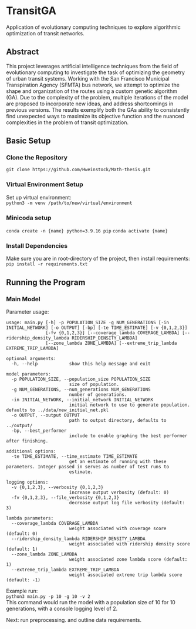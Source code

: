 # TransitGA
Application of evolutionary computing techniques to explore algorithmic optimization of transit networks. 

## Abstract 
This project leverages artificial intelligence techniques from the field of evolutionary computing to investigate the task of optimizing the geometry of urban transit systems. Working with the San Francisco Municipal Transpiration Agency (SFMTA) bus network, we attempt to optimize the shape and organization of the routes using a custom genetic algorithm (GA). Due to the complexity of the problem, multiple iterations of the model are proposed to incorporate new ideas, and address shortcomings in previous versions. The results exemplify both the GAs ability to consistently find unexpected ways to maximize its objective function and the nuanced complexities in the problem of transit optimization. 
<br>

## Basic Setup

### Clone the Repository
`git clone https://github.com/Hweinstock/Math-thesis.git`

### Virtual Environment Setup
Set up virtual environment:  
`python3 -m venv /path/to/new/virtual/environment`

### Minicoda setup
`conda create -n {name} python=3.9.16 pip`
`conda activate {name}`

### Install Dependencies
Make sure you are in root-directory of the project, then install requirements:  
`pip install -r requirements.txt`

## Running the Program 

### Main Model
Parameter usage:

```
usage: main.py [-h] -p POPULATION_SIZE -g NUM_GENERATIONS [-in INITIAL_NETWORK] [-o OUTPUT] [-bp] [-te TIME_ESTIMATE] [-v {0,1,2,3}]
               [-fv {0,1,2,3}] [--coverage_lambda COVERAGE_LAMBDA] [--ridership_density_lambda RIDERSHIP_DENSITY_LAMBDA]
               [--zone_lambda ZONE_LAMBDA] [--extreme_trip_lambda EXTREME_TRIP_LAMBDA]

optional arguments:
  -h, --help            show this help message and exit

model parameters:
  -p POPULATION_SIZE, --population_size POPULATION_SIZE
                        size of population.
  -g NUM_GENERATIONS, --num_generations NUM_GENERATIONS
                        number of generations.
  -in INITIAL_NETWORK, --initial_network INITIAL_NETWORK
                        initial network to use to generate population. defaults to ../data/new_initial_net.pkl
  -o OUTPUT, --output OUTPUT
                        path to output directory, defaults to ../output/
  -bp, --best_performer
                        include to enable graphing the best performer after finishing.

additional options:
  -te TIME_ESTIMATE, --time_estimate TIME_ESTIMATE
                        get an estimate of running with these parameters. Integer passed in serves as number of test runs to
                        estimate.

logging options:
  -v {0,1,2,3}, --verbosity {0,1,2,3}
                        increase output verbosity (default: 0)
  -fv {0,1,2,3}, --file_verbosity {0,1,2,3}
                        decrease output log file verbosity (default: 3)

lambda parameters:
  --coverage_lambda COVERAGE_LAMBDA
                        weight associated with coverage score (default: 0)
  --ridership_density_lambda RIDERSHIP_DENSITY_LAMBDA
                        weight associated with ridership density score (default: 1)
  --zone_lambda ZONE_LAMBDA
                        weight associated zone lambda score (default: 1)
  --extreme_trip_lambda EXTREME_TRIP_LAMBDA
                        weight associated extreme trip lambda score (default: -1)
```
Example run:  
`python3 main.py -p 10 -g 10 -v 2`  
This command would run the model with a population size of 10 for 10 generations, with a console logging level of 2. 

Next: run preprocessing. and outline data requirements. 